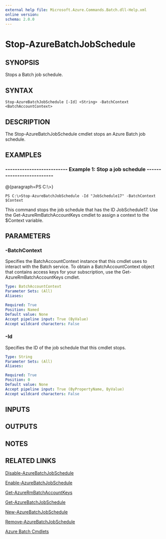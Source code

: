 ```yaml
---
external help file: Microsoft.Azure.Commands.Batch.dll-Help.xml
online version: 
schema: 2.0.0
---
```


# Stop-AzureBatchJobSchedule
## SYNOPSIS
Stops a Batch job schedule.

## SYNTAX

```
Stop-AzureBatchJobSchedule [-Id] <String> -BatchContext <BatchAccountContext>
```

## DESCRIPTION
The Stop-AzureBatchJobSchedule cmdlet stops an Azure Batch job schedule.

## EXAMPLES

### --------------------------  Example 1: Stop a job schedule  --------------------------
@{paragraph=PS C:\\\>}

```
PS C:\>Stop-AzureBatchJobSchedule -Id "JobSchedule17" -BatchContext $Context
```

This command stops the job schedule that has the ID JobSchedule17.
Use the Get-AzureRmBatchAccountKeys cmdlet to assign a context to the $Context variable.

## PARAMETERS

### -BatchContext
Specifies the BatchAccountContext instance that this cmdlet uses to interact with the Batch service.
To obtain a BatchAccountContext object that contains access keys for your subscription, use the Get-AzureRmBatchAccountKeys cmdlet.

```yaml
Type: BatchAccountContext
Parameter Sets: (All)
Aliases: 

Required: True
Position: Named
Default value: None
Accept pipeline input: True (ByValue)
Accept wildcard characters: False
```

### -Id
Specifies the ID of the job schedule that this cmdlet stops.

```yaml
Type: String
Parameter Sets: (All)
Aliases: 

Required: True
Position: 0
Default value: None
Accept pipeline input: True (ByPropertyName, ByValue)
Accept wildcard characters: False
```

## INPUTS

## OUTPUTS

## NOTES

## RELATED LINKS

[Disable-AzureBatchJobSchedule]()

[Enable-AzureBatchJobSchedule]()

[Get-AzureRmBatchAccountKeys]()

[Get-AzureBatchJobSchedule]()

[New-AzureBatchJobSchedule]()

[Remove-AzureBatchJobSchedule]()

[Azure Batch Cmdlets]()

